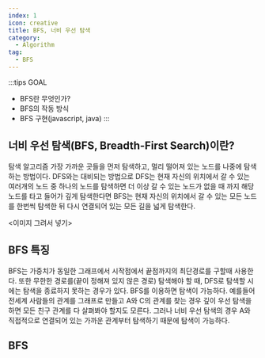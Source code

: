 ```yaml
---
index: 1
icon: creative
title: BFS, 너비 우선 탐색
category:
  - Algorithm
tag:
  - BFS
---
```


:::tips GOAL
* BFS란 무엇인가?
* BFS의 작동 방식
* BFS 구현(javascript, java)
:::

## 너비 우선 탐색(BFS, Breadth-First Search)이란?
 
탐색 알고리즘  가장 가까운 곳들을 먼저 탐색하고, 멀리 떨어져 있는 노드를 나중에 탐색하는 방법이다.
DFS와는 대비되는 방법으로 DFS는 현재 자신의 위치에서 갈 수 있는 여러개의 노드 중 하나의 노드를 탐색하면 더 이상 갈 수 있는 노드가 없을 때 까지 해당 노드를 타고 들어가 깊게 탐색한다면 BFS는  현재 자신의 위치에서 갈 수 있는 모든 노드를 한번씩 탐색한 뒤 다시 연결되어 있는 모든 길을 넓게 탐색한다. 

<이미지 그려서 넣기>

## BFS 특징
BFS는 가중치가 동일한 그래프에서 시작점에서 끝점까지의 최단경로를 구할때 사용한다. 또한 무한한 경로를(끝이 정해져 있지 않은 경로) 탐색해야 할 때, DFS로 탐색할 시에는 탐색을 종료하지 못하는 경우가 있다. BFS를 이용하면 탐색이 가능하다. 예를들어 전세계 사람들의 관계를 그래프로 만들고 A와 C의 관계를 찾는 경우 깊이 우선 탐색을 하면 모든 친구 관계를 다 살펴봐야 할지도 모른다. 그러나 너비 우선 탐색의 경우 A와 직접적으로 연결되어 있는 가까운 관계부터 탐색하기 때문에 탐색이 가능하다.

## BFS